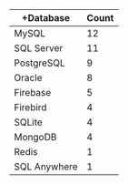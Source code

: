 |+Database | Count |
|------------ | -----------|
| MySQL | 12 |
| SQL Server | 11 |
| PostgreSQL | 9 |
| Oracle | 8 |
| Firebase | 5 |
| Firebird | 4 |
| SQLite | 4 |
| MongoDB | 4 |
| Redis | 1 |
| SQL Anywhere | 1 |
